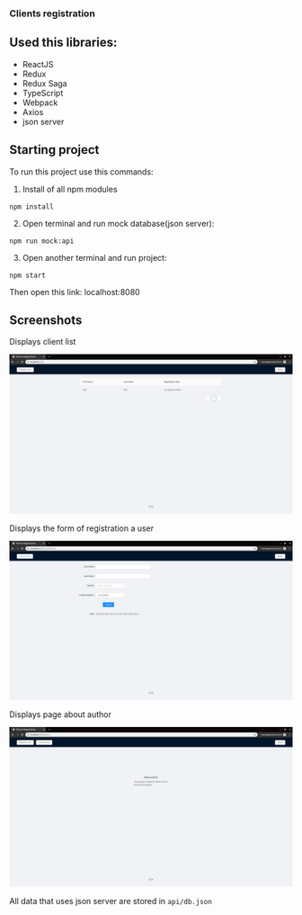 ### Clients registration

## Used this libraries:

- ReactJS
- Redux 
- Redux Saga
- TypeScript
- Webpack
- Axios
- json server

## Starting project

To run this project use this commands:

1. Install of all npm modules
```
npm install
```

2. Open terminal and run mock database(json server):

```
npm run mock:api
```
3. Open another terminal and run project:

```
npm start
```

Then open this link: 
localhost:8080

## Screenshots

Displays client list

<img src="https://github.com/vadim9999/clients-registration/blob/master/screenshots/screenshot1.png">

Displays the form of registration a user

<img src="https://github.com/vadim9999/clients-registration/blob/master/screenshots/screenshot2.png">

Displays page about author

<img src="https://github.com/vadim9999/clients-registration/blob/master/screenshots/screenshot3.png">

All data that uses json server are stored in `api/db.json`



